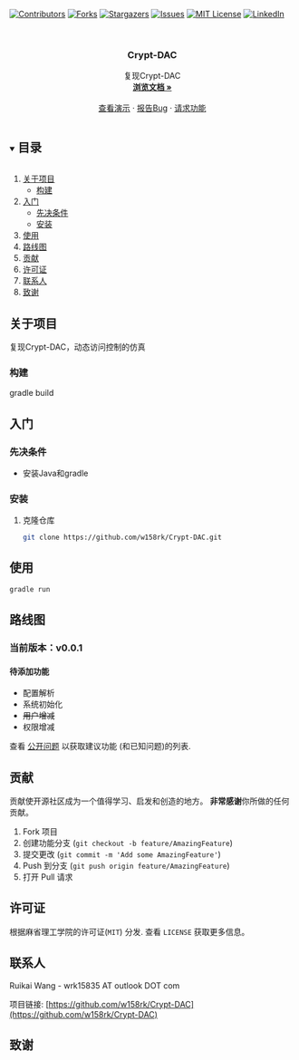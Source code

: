 <!--
*** 感谢您查看最佳自述模板。如果你有什么建议
*** 如果这样做更好，请 Fork 仓库并创建拉取请求
*** 或者干脆用“enhancement”标签打开一个问题。
*** 再次感谢！现在去创造一些惊人的东西！：D
***
***
***
***以避免重新键入过多的信息。搜索并替换以下内容：
*** w158rk, Crypt-DAC, twitter_handle, email, project_title, project_description
-->



<!-- PROJECT SHIELDS -->
<!--
*** 我正在使用markdown“reference style”的可读性链接。
*** 引用链接用括号[]而不是括号（）括起来。
*** 有关引用变量的声明，请参见本文档的底部
*** 对于贡献者url、forks url等，这是一种可选的、简洁的语法。
*** https://www.markdownguide.org/basic-syntax/#reference-style-links
-->
[![Contributors][contributors-shield]][contributors-url]
[![Forks][forks-shield]][forks-url]
[![Stargazers][stars-shield]][stars-url]
[![Issues][issues-shield]][issues-url]
[![MIT License][license-shield]][license-url]
[![LinkedIn][linkedin-shield]][linkedin-url]



<!-- PROJECT LOGO -->
<br />
<p align="center">
  <!-- <a href="https://github.com/w158rk/Crypt-DAC">
    <img src="images/logo.png" alt="Logo" width="80" height="80">
  </a> -->

  <h3 align="center">Crypt-DAC</h3>

  <p align="center">
    复现Crypt-DAC
    <br />
    <a href="https://github.com/w158rk/Crypt-DAC"><strong>浏览文档 »</strong></a>
    <br />
    <br />
    <a href="https://github.com/w158rk/Crypt-DAC">查看演示</a>
    ·
    <a href="https://github.com/w158rk/Crypt-DAC/issues">报告Bug</a>
    ·
    <a href="https://github.com/w158rk/Crypt-DAC/issues">请求功能</a>
  </p>
</p>



<!-- TABLE OF CONTENTS -->
<details open="open">
  <summary><h2 style="display: inline-block">目录</h2></summary>
  <ol>
    <li>
      <a href="#about-the-project">关于项目</a>
      <ul>
        <li><a href="#built-with">构建</a></li>
      </ul>
    </li>
    <li>
      <a href="#getting-started">入门</a>
      <ul>
        <li><a href="#prerequisites">先决条件</a></li>
        <li><a href="#installation">安装</a></li>
      </ul>
    </li>
    <li><a href="#usage">使用</a></li>
    <li><a href="#roadmap">路线图</a></li>
    <li><a href="#contributing">贡献</a></li>
    <li><a href="#license">许可证</a></li>
    <li><a href="#contact">联系人</a></li>
    <li><a href="#acknowledgements">致谢</a></li>
  </ol>
</details>



<!-- ABOUT THE PROJECT -->
## 关于项目


复现Crypt-DAC，动态访问控制的仿真


### 构建

gradle build


<!-- GETTING STARTED -->
## 入门


### 先决条件

- 安装Java和gradle

### 安装

1. 克隆仓库
   ```sh
   git clone https://github.com/w158rk/Crypt-DAC.git
   ```


<!-- USAGE EXAMPLES -->
## 使用

```sh
gradle run
```


<!-- ROADMAP -->
## 路线图

### 当前版本：v0.0.1

#### 待添加功能

- 配置解析
- 系统初始化
- ~~用户增减~~
- 权限增减

查看 [公开问题](https://github.com/w158rk/Crypt-DAC/issues) 以获取建议功能 (和已知问题)的列表.



<!-- CONTRIBUTING -->
## 贡献

贡献使开源社区成为一个值得学习、启发和创造的地方。 **非常感谢**你所做的任何贡献。

1. Fork 项目
2. 创建功能分支 (`git checkout -b feature/AmazingFeature`)
3. 提交更改 (`git commit -m 'Add some AmazingFeature'`)
4. Push 到分支 (`git push origin feature/AmazingFeature`)
5. 打开 Pull 请求



<!-- LICENSE -->
## 许可证

根据麻省理工学院的许可证(`MIT`)  分发. 查看 `LICENSE` 获取更多信息。



<!-- CONTACT -->
## 联系人

Ruikai Wang - wrk15835 AT outlook DOT com

项目链接: [https://github.com/w158rk/Crypt-DAC](https://github.com/w158rk/Crypt-DAC)



<!-- ACKNOWLEDGEMENTS -->
## 致谢





<!-- MARKDOWN LINKS & IMAGES -->
<!-- https://www.markdownguide.org/basic-syntax/#reference-style-links -->
[contributors-shield]: https://img.shields.io/github/contributors/w158rk/Crypt-DAC.svg?style=for-the-badge
[contributors-url]: https://github.com/w158rk/Crypt-DAC/graphs/contributors
[forks-shield]: https://img.shields.io/github/forks/w158rk/Crypt-DAC.svg?style=for-the-badge
[forks-url]: https://github.com/w158rk/Crypt-DAC/network/members
[stars-shield]: https://img.shields.io/github/stars/w158rk/Crypt-DAC.svg?style=for-the-badge
[stars-url]: https://github.com/w158rk/Crypt-DAC/stargazers
[issues-shield]: https://img.shields.io/github/issues/w158rk/Crypt-DAC.svg?style=for-the-badge
[issues-url]: https://github.com/w158rk/Crypt-DAC/issues
[license-shield]: https://img.shields.io/github/license/w158rk/Crypt-DAC.svg?style=for-the-badge
[license-url]: https://github.com/w158rk/Crypt-DAC/blob/master/LICENSE.txt
[linkedin-shield]: https://img.shields.io/badge/-LinkedIn-black.svg?style=for-the-badge&logo=linkedin&colorB=555
[linkedin-url]: https://linkedin.com/in/w158rk